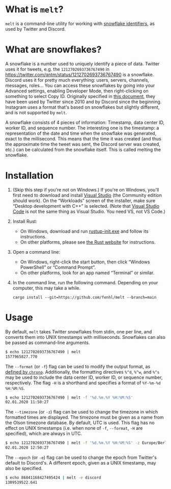# What is `melt`?

`melt` is a command-line utility for working with [snowflake identifiers](https://en.wikipedia.org/wiki/Snowflake_ID), as used by Twitter and Discord.

# What are snowflakes?

A snowflake is a number used to uniquely identify a piece of data. Twitter uses it for tweets, e.g. the `1212702693736767490` in <https://twitter.com/qntm/status/1212702693736767490> is a snowflake. Discord uses it for pretty much everything: users, servers, channels, messages, roles… You can access these snowflakes by going into your Advanced settings, enabling Developer Mode, then right-clicking on something to select Copy ID. Originally specified in [this document](https://github.com/twitter-archive/snowflake/blob/b3f6a3c6ca8e1b6847baa6ff42bf72201e2c2231/README.mkd), they have been used by Twitter since 2010 and by Discord since the beginning. Instagram uses a format that's based on snowflakes but slightly different, and is not supported by `melt`.

A snowflake consists of 4 pieces of information: Timestamp, data center ID, worker ID, and sequence number. The interesting one is the timestamp: a representation of the date and time when the snowflake was generated, exact to the millisecond. This means that the time it was created (and thus the approximate time the tweet was sent, the Discord server was created, etc.) can be calculated from the snowflake itself. This is called melting the snowflake.

# Installation

1. (Skip this step if you're not on Windows.) If you're on Windows, you'll first need to download and install [Visual Studio](https://visualstudio.microsoft.com/vs/) (the Community edition should work). On the “Workloads” screen of the installer, make sure “Desktop development with C++” is selected. (Note that [Visual Studio Code](https://code.visualstudio.com/) is not the same thing as Visual Studio. You need VS, not VS Code.)
2. Install Rust:
    * On Windows, download and run [rustup-init.exe](https://win.rustup.rs/) and follow its instructions.
    * On other platforms, please see [the Rust website](https://www.rust-lang.org/tools/install) for instructions.
3. Open a command line:
    * On Windows, right-click the start button, then click “Windows PowerShell” or “Command Prompt”.
    * On other platforms, look for an app named “Terminal” or similar.
4. In the command line, run the following command. Depending on your computer, this may take a while.

    ```
    cargo install --git=https://github.com/fenhl/melt --branch=main
    ```

# Usage

By default, `melt` takes Twitter snowflakes from stdin, one per line, and converts them into UNIX timestamps with milliseconds. Snowflakes can also be passed as command-line arguments.

```sh
$ echo 1212702693736767490 | melt
1577965827.770
```

The `--format` (or `-f`) flag can be used to modify the output format, as [defined by `chrono`](https://docs.rs/chrono/0.4/chrono/format/strftime/index.html). Additionally, the formatting directives `%^d`, `%^w`, and `%^s` may be used to include the data center ID, worker ID, or sequence number, respectively. The flag `-H` is a shorthand and specifies a format of `%Y-%m-%d %H:%M:%S`.

```sh
$ echo 1212702693736767490 | melt -f '%d.%m.%Y %H:%M:%S'
02.01.2020 11:50:27
```

The `--timezone` (or `-z`) flag can be used to change the timezone in which formatted times are displayed. The timezone must be given as a name from the Olson timezone database. By default, UTC is used. This flag has no effect on UNIX timestamps (i.e. when none of `-f`, `--format`, `-H` are specified), which are always in UTC.

```sh
$ echo 1212702693736767490 | melt -f '%d.%m.%Y %H:%M:%S' -z Europe/Berlin
02.01.2020 12:50:27
```

The `--epoch` (or `-e`) flag can be used to change the epoch from Twitter's default to Discord's. A different epoch, given as a UNIX timestamp, may also be specified.

```sh
$ echo 86841168427495424 | melt -e discord
1309539522.641
```
